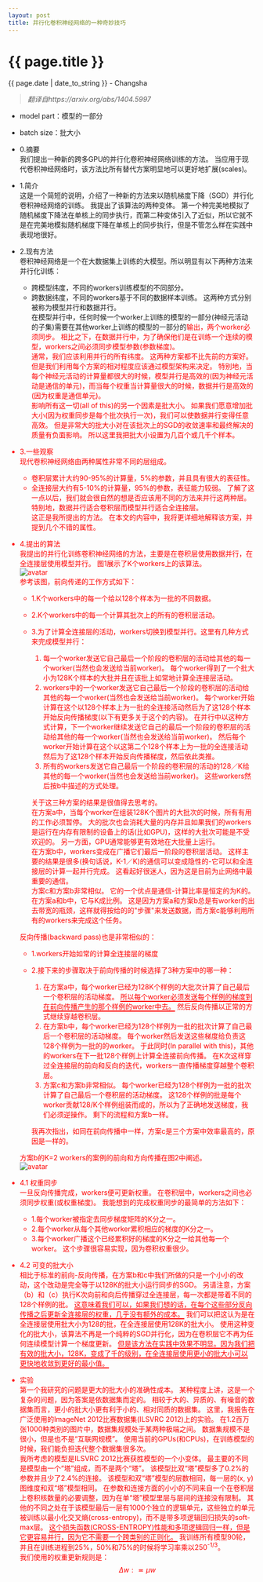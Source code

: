 ```yaml
---
layout: post  
title: 并行化卷积神经网络的一种奇妙技巧  
---
```


{{ page.title }}
================

<p class="meta">{{ page.date | date_to_string }} - Changsha</p>  

> _翻译自https://arxiv.org/abs/1404.5997_

+ model part：模型的一部分
+ batch size：批大小

+ 0.摘要  
我们提出一种新的跨多GPU的并行化卷积神经网络训练的方法。
当应用于现代卷积神经网络时，该方法比所有替代方案明显地可以更好地扩展(scales)。
+ 1.简介  
这是一个简短的说明，介绍了一种新的方法来以随机梯度下降（SGD）并行化卷积神经网络的训练。
我提出了该算法的两种变体。
第一个种完美地模拟了随机梯度下降法在单核上的同步执行，而第二种变体引入了近似，所以它就不是在完美地模拟随机梯度下降在单核上的同步执行，但是不管怎么样在实践中表现地很好。
+ 2.现有方法  
卷积神经网络是一个在大数据集上训练的大模型。所以明显有以下两种方法来并行化训练：  
  + 跨模型纬度，不同的workers训练模型的不同部分。
  + 跨数据纬度，不同的workers基于不同的数据样本训练。
这两种方式分别被称为模型并行和数据并行。  
在模型并行中，任何时候一个worker上训练的模型的一部分(神经元活动的子集)需要在其他worker上训练的模型的一部分的<font color="red">输出，两个worker必须同步<font>。
相比之下，在数据并行中，为了确保他们是在训练一个连续的模型，<font red="color">workers之间必须同步模型参数(参数梯度)<font>。  
通常，我们应该利用并行的所有纬度。
这两种方案都不比先前的方案好。
但是我们利用每个方案的相对程度应该通过模型架构来决定。
特别地，当每个神经元活动的计算量都很大的时候，模型并行是高效的(因为神经元活动是通信的单元)，而当每个权重当计算量很大的时候，数据并行是高效的(因为权重是通信单元)。  
影响所有这一切(all of this)的另一个因素是批大小。
如果我们愿意增加批大小(因为权重同步是每个批次执行一次)，我们可以使数据并行变得任意高效。
但是非常大的批大小对在该批次上的SGD的收敛速率和最终解决的质量有负面影响。
所以这里我把批大小设置为几百个或几千个样本。
+ 3.一些观察  
现代卷积神经网络由两种属性非常不同的层组成。
  + 卷积层累计大约90-95%的计算量，5%的参数，并且具有很大的表征性。
  + 全连接层大约有5-10%的计算量，95%的参数，表征能力较弱。
了解了这一点以后，我们就会很自然的想是否应该用不同的方法来并行这两种层。
特别地，数据并行适合卷积层而模型并行适合全连接层。  
这正是我所提出的方法。
在本文的内容中，我将更详细地解释该方案，并提到几个不错的属性。
+ 4.提出的算法  
我提出的并行化训练卷积神经网络的方法，主要是在卷积层使用数据并行，在全连接层使用模型并行。
图1展示了K个workers上的该算法。  
![avatar](/images/posts/2019-03-14/parallelize-cnn-1.png)  
参考该图，前向传递的工作方式如下：
  + 1.K个workers中的每一个给以128个样本为一批的不同数据。
  + 2.K个workers中的每一个计算其批次上的所有的卷积层活动。
  + 3.为了计算全连接层的活动，workers切换到模型并行。这里有几种方式来完成模型并行：
    1. 每一个worker发送它自己最后一个阶段的卷积层的活动给其他的每一个worker(当然也会发送给当前worker)。
    每个worker得到了一个批大小为128K个样本的大批并且在该批上如常地计算全连接层活动。
    2. workers中的一个worker发送它自己最后一个阶段的卷积层的活动给其他的每一个worker(当然也会发送给当前worker)。
    每个worker开始计算在这个以128个样本上为一批的全连接活动然后为了这128个样本开始反向传播梯度(以下有更多关于这个的内容)。
    在并行中以这种方式计算，下一个worker继续发送它自己的最后一个阶段的卷积层的活动给其他的每一个worker(当然也会发送给当前worker)。
    然后每个worker开始计算在这个以这第二个128个样本上为一批的全连接活动然后为了这128个样本开始反向传播梯度，然后依此类推。
    3. 所有的workers发送它自己最后一个阶段的卷积层的活动的128／K给其他的每一个worker(当然也会发送给当前worker)。
    这些workers然后按b中描述的方式处理。
    
    关于这三种方案的结果是很值得去思考的。  
    在方案a中，当每个worker在组装128K个图片的大批次的时候，所有有用的工作必须暂停。
    大的批次也会消耗大量的内存并且如果我们的workers是运行在内存有限制的设备上的话(比如GPU)，这样的大批次可能是不受欢迎的。
    另一方面，GPU通常能够更有效地在大批量上运行。  
    在方案b中，workers变成在广播它们最后一阶段的卷积层活动。
    这样主要的结果是很多(换句话说，K-1／K)的通信可以变成隐性的-它可以和全连接层的计算一起并行完成。
    这看起好很迷人，因为这是目前为止网络中最重要的通信。  
    方案c和方案b非常相似。
    它的一个优点是通信-计算比率是恒定的为K的。
    在方案a和b中，它与K成比例。
    这是因为方案a和方案b总是有worker的出去带宽的瓶颈，这样就得按给的的"步骤"来发送数据，而方案c能够利用所有的workers来完成这个任务。
    
  反向传播(backward pass)也是非常相似的：
  + 1.workers开始如常的计算全连接层的梯度
  + 2.接下来的步骤取决于前向传播的时候选择了3种方案中的哪一种：
    1. 在方案a中，每个worker已经为128K个样例的大批次计算了自己最后一个卷积层的活动梯度。
    <span style="border-bottom:2px solid red;">所以每个worker必须发送每个样例的梯度到在前向传播产生的那个样例的worker中去。</span>
    然后反向传播以正常的方式继续穿越卷积层。
    2. 在方案b中，每个worker已经为128个样例为一批的批次计算了自己最后一个卷积层的活动梯度。
    每个worker然后发送这些梯度给负责这128个样例为一批的的worker。
    于此同时(In parallel with this)，其他的workers在下一批128个样例上计算全连接前向传播。
    在K次这样穿过全连接层的前向和反向的迭代，workers一直传播梯度穿越整个卷积层。
    3. 方案c和方案b非常相似。
    每个worker已经为128个样例为一批的批次计算了自己最后一个卷积层的活动梯度。
    <span style="order-bottom:2px solid red;">这128个样例的批是每个worker贡献128/K个样例组装而成的，所以为了正确地发送梯度，我们必须逆操作。</span>
    剩下的流程和方案b一样。
    
    我再次指出，如同在前向传播中一样，方案c是三个方案中效率最高的，原因是一样的。
    
  方案b的K=2 workers的案例的前向和方向传播在图2中阐述。  
  ![avatar](/images/posts/2019-03-14/parallelize-cnn-2.png)
  
+ 4.1 权重同步  
<span style="order-bottom:2px solid red;">一旦反向传播完成，workers便可更新权重。</span>
在卷积层中，workers之间也必须同步权重(或权重梯度)。
我能想到的完成权重同步的最简单的方法如下：
  + 1.每个worker被指定去同步梯度矩阵的K分之一。
  + 2.每个worker从每个其他worker累积相应的梯度的K分之一。
  + 3.每个worker广播这个已经累积好的梯度的K分之一给其他每一个worker。
这个步骤很容易实现，因为卷积权重很少。
+ 4.2 可变的批大小  
相比于标准的前向-反向传播，在方案b和c中我们所做的只是一个小小的改动，这个改动是完全等于以128K的批大小运行同步的SGD。
另请注意，方案（b）和（c）执行K次向前和向后传播穿过全连接层，每一次都是带着不同的128个样例的批。
<span style="border-bottom:2px solid red;">这意味着我们可以，如果我们想的话，在每个这些部分反向传播之后更新全连接层的权重，几乎没有额外的成本。</span>
我们可以把这认为是在全连接层使用批大小为128的批，在全连接层使用128K的批大小。
使用这种变化的批大小，该算法不再是一个纯粹的SGD并行化，因为在卷积层它不再为任何连续模型计算一个梯度更新。
<span style="border-bottom:2px solid red;">但是该方法在实践中效果不明显。因为我们把有效的批大小，128K，变成了千的级别，在全连接层使用更小的批大小可以更快地收敛到更好的最小值。</span>
+ 实验  
第一个我研究的问题是更大的批大小的准确性成本。
某种程度上讲，这是一个复杂的问题，因为答案是依数据集而定的。
相较于大的、异质的、有噪音的数据集而言，更小的批大小更有利于小的、相对同质的数据集。
这里，我报告在广泛使用的ImageNet 2012比赛数据集(ILSVRC 2012)上的实验。
在1.2百万张1000种类别的图片中，数据集规模处于某两种极端之间。
数据集规模不是很小，但是也不是“互联网规模”。
使用当前的GPUs(和CPUs)，在训练模型的时候，我们能负担迭代整个数据集很多次。  
我所考虑的模型是ILSVRC 2012比赛获胜模型的一个小变体。
最主要的不同是模型由一个“塔”组成，而不是两个“塔”。
该模型比双“塔”模型多了0.2%的参数并且少了2.4%的连接。
该模型和双“塔”模型的层数相同，每一层的(x, y)图维度和双“塔”模型相同。
在参数和连接方面的小小的不同来自一个在卷积层上卷积核数量的必要调整，因为在单“塔”模型里层与层间的连接没有限制。
其他的不同之处在于该模型最后一层有1000个独立的逻辑单元，这些独立的单元被训练以最小化交叉熵(cross-entropy)，而不是带多项逻辑回归损失的soft-max层。
<span style="border-bottom:2px solid red;">这个损失函数(CROSS-ENTROPY)性能和多项逻辑回归一样，但是它更容易并行，因为它不需要一个跨类别的正则化。</span>
我训练所有模型90轮，并且在训练进程到25%，50%和75%的时候将学习率乘以250<sup>-1/3</sup>。  
我们使用的权重更新规则是：  
$$ \Delta w : \eqcirc \mu w $$